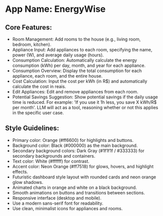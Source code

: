 # **App Name**: EnergyWise

## Core Features:

- Room Management: Add rooms to the house (e.g., living room, bedroom, kitchen).
- Appliance Input: Add appliances to each room, specifying the name, power (W), and average daily usage (hours).
- Consumption Calculation: Automatically calculate the energy consumption (kWh) per day, month, and year for each appliance.
- Consumption Overview: Display the total consumption for each appliance, each room, and the entire house.
- Cost Calculation: Input the cost per kWh (in R$) and automatically calculate the cost in reais.
- Edit Appliances: Edit and remove appliances from each room.
- Potential Savings Suggestion: Show potential savings if the daily usage time is reduced. For example: 'If you use it 1h less, you save X kWh/R$ per month'. LLM will act as a tool, reasoning whether or not this applies in the specific user case.

## Style Guidelines:

- Primary color: Orange (#ff6600) for highlights and buttons.
- Background color: Black (#000000) as the main background.
- Secondary background colors: Dark Gray (#1f1f1f / #333333) for secondary backgrounds and containers.
- Text color: White (#ffffff) for contrast.
- Accent color: Neon Orange (#ff7518) for glows, hovers, and highlight effects.
- Futuristic dashboard style layout with rounded cards and neon orange glow shadows.
- Animated charts in orange and white on a black background.
- Smooth animations on buttons and transitions between sections.
- Responsive interface (desktop and mobile).
- Use a modern sans-serif font for readability.
- Use clean, minimalist icons for appliances and rooms.